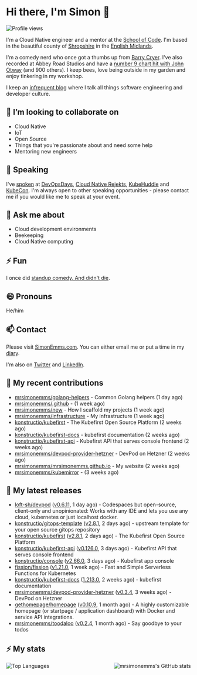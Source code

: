 # Hi there, I'm Simon 👋

![Profile views](https://komarev.com/ghpvc/?username=MrSimonEmms)

I'm a Cloud Native engineer and a mentor at the [School of Code](https://www.schoolofcode.co.uk).
I'm based in the beautiful county of [Shropshire](https://en.wikipedia.org/wiki/Shropshire)
in the [English Midlands](https://en.wikipedia.org/wiki/Midlands).

I'm a comedy nerd who once got a thumbs up from [Barry Cryer](https://en.wikipedia.org/wiki/Barry_Cryer).
I've also recorded at Abbey Road Studios and have a [number 9 chart hit with John
Otway](https://www.youtube.com/watch?v=3BwOyVIlupg&ab_channel=JohnOtway) (and 900
others). I keep bees, love being outside in my garden and enjoy tinkering in my
workshop.

I keep an [infrequent blog](https://www.simonemms.com/blog) where I talk all
things software engineering and developer culture.

## 👯 I’m looking to collaborate on

- Cloud Native
- IoT
- Open Source
- Things that you're passionate about and need some help
- Mentoring new engineers

## 🎤 Speaking

I've [spoken](https://www.simonemms.com/speaking) at [DevOpsDays](https://devopsdays.org/),
[Cloud Native Rejekts](https://cloud-native.rejekts.io/), [KubeHuddle](https://kubehuddle.com)
and [KubeCon](https://www.cncf.io/kubecon-cloudnativecon-events/). I'm always
open to other speaking opportunities - please contact me if you would like me to
speak at your event.

## 💬 Ask me about

- Cloud development environments
- Beekeeping
- Cloud Native computing

## ⚡ Fun

I once did [standup comedy. And didn't die](https://www.youtube.com/watch?v=iy1EvJXH2ks&ab_channel=SimonEmms).

## 😄 Pronouns

He/him

## 📫 Contact

Please visit [SimonEmms.com](https://www.simonemms.com). You can either email me
or put a time in my [diary](https://diary.simonemms.com).

I'm also on [Twitter](https://twitter/theshroppiebeek) and [LinkedIn](https://www.linkedin.com/in/simonemms).

## 👷 My recent contributions
- [mrsimonemms/golang-helpers](https://github.com/mrsimonemms/golang-helpers) - Common Golang helpers
  (1 day ago)
- [mrsimonemms/.github](https://github.com/mrsimonemms/.github) - 
  (1 week ago)
- [mrsimonemms/new](https://github.com/mrsimonemms/new) - How I scaffold my projects
  (1 week ago)
- [mrsimonemms/infrastructure](https://github.com/mrsimonemms/infrastructure) - My infrastructure
  (1 week ago)
- [konstructio/kubefirst](https://github.com/konstructio/kubefirst) - The Kubefirst Open Source Platform
  (2 weeks ago)
- [konstructio/kubefirst-docs](https://github.com/konstructio/kubefirst-docs) - kubefirst documentation
  (2 weeks ago)
- [konstructio/kubefirst-api](https://github.com/konstructio/kubefirst-api) - Kubefirst API that serves console frontend
  (2 weeks ago)
- [mrsimonemms/devpod-provider-hetzner](https://github.com/mrsimonemms/devpod-provider-hetzner) - DevPod on Hetzner
  (2 weeks ago)
- [mrsimonemms/mrsimonemms.github.io](https://github.com/mrsimonemms/mrsimonemms.github.io) - My website
  (2 weeks ago)
- [mrsimonemms/kubemirror](https://github.com/mrsimonemms/kubemirror) - 
  (3 weeks ago)

## 🔭 My latest releases
- [loft-sh/devpod](https://github.com/loft-sh/devpod) ([v0.6.11](https://github.com/loft-sh/devpod/releases/tag/v0.6.11),
  1 day ago) - Codespaces but open-source, client-only and unopinionated: Works with any IDE and lets you use any cloud, kubernetes or just localhost docker.
- [konstructio/gitops-template](https://github.com/konstructio/gitops-template) ([v2.8.1](https://github.com/konstructio/gitops-template/releases/tag/v2.8.1),
  2 days ago) - upstream template for your open source gitops repository
- [konstructio/kubefirst](https://github.com/konstructio/kubefirst) ([v2.8.1](https://github.com/konstructio/kubefirst/releases/tag/v2.8.1),
  2 days ago) - The Kubefirst Open Source Platform
- [konstructio/kubefirst-api](https://github.com/konstructio/kubefirst-api) ([v0.126.0](https://github.com/konstructio/kubefirst-api/releases/tag/v0.126.0),
  3 days ago) - Kubefirst API that serves console frontend
- [konstructio/console](https://github.com/konstructio/console) ([v2.66.0](https://github.com/konstructio/console/releases/tag/v2.66.0),
  3 days ago) - Kubefirst app console
- [fission/fission](https://github.com/fission/fission) ([v1.21.0](https://github.com/fission/fission/releases/tag/v1.21.0),
  1 week ago) - Fast and Simple Serverless Functions for Kubernetes
- [konstructio/kubefirst-docs](https://github.com/konstructio/kubefirst-docs) ([1.213.0](https://github.com/konstructio/kubefirst-docs/releases/tag/1.213.0),
  2 weeks ago) - kubefirst documentation
- [mrsimonemms/devpod-provider-hetzner](https://github.com/mrsimonemms/devpod-provider-hetzner) ([v0.3.4](https://github.com/mrsimonemms/devpod-provider-hetzner/releases/tag/v0.3.4),
  3 weeks ago) - DevPod on Hetzner
- [gethomepage/homepage](https://github.com/gethomepage/homepage) ([v0.10.9](https://github.com/gethomepage/homepage/releases/tag/v0.10.9),
  1 month ago) - A highly customizable homepage (or startpage / application dashboard) with Docker and service API integrations.
- [mrsimonemms/toodaloo](https://github.com/mrsimonemms/toodaloo) ([v0.2.4](https://github.com/mrsimonemms/toodaloo/releases/tag/v0.2.4),
  1 month ago) - Say goodbye to your todos

## ⚡ My stats

<img
  align="right"
  alt="mrsimonemms's GitHub stats"
  src="https://github-readme-stats.vercel.app/api?username=mrsimonemms&count_private=1&show_icons=true&"
  />

![Top Languages](https://github-readme-stats.vercel.app/api/top-langs/?username=mrsimonemms)
